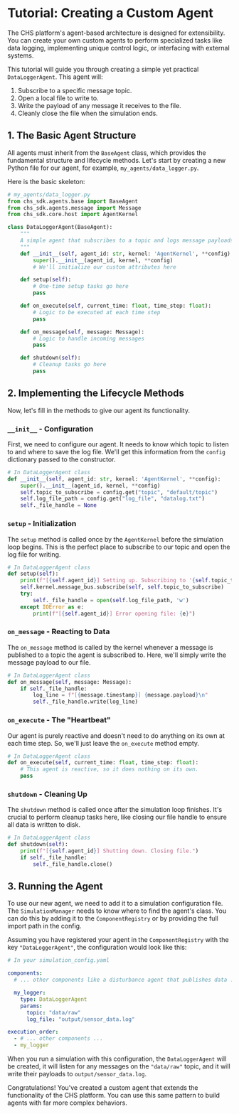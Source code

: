 # Tutorial: Creating a Custom Agent

The CHS platform's agent-based architecture is designed for extensibility. You can create your own custom agents to perform specialized tasks like data logging, implementing unique control logic, or interfacing with external systems.

This tutorial will guide you through creating a simple yet practical `DataLoggerAgent`. This agent will:
1.  Subscribe to a specific message topic.
2.  Open a local file to write to.
3.  Write the payload of any message it receives to the file.
4.  Cleanly close the file when the simulation ends.

## 1. The Basic Agent Structure

All agents must inherit from the `BaseAgent` class, which provides the fundamental structure and lifecycle methods. Let's start by creating a new Python file for our agent, for example, `my_agents/data_logger.py`.

Here is the basic skeleton:

```python
# my_agents/data_logger.py
from chs_sdk.agents.base import BaseAgent
from chs_sdk.agents.message import Message
from chs_sdk.core.host import AgentKernel

class DataLoggerAgent(BaseAgent):
    """
    A simple agent that subscribes to a topic and logs message payloads to a file.
    """
    def __init__(self, agent_id: str, kernel: 'AgentKernel', **config):
        super().__init__(agent_id, kernel, **config)
        # We'll initialize our custom attributes here

    def setup(self):
        # One-time setup tasks go here
        pass

    def on_execute(self, current_time: float, time_step: float):
        # Logic to be executed at each time step
        pass

    def on_message(self, message: Message):
        # Logic to handle incoming messages
        pass

    def shutdown(self):
        # Cleanup tasks go here
        pass
```

## 2. Implementing the Lifecycle Methods

Now, let's fill in the methods to give our agent its functionality.

### `__init__` - Configuration

First, we need to configure our agent. It needs to know which topic to listen to and where to save the log file. We'll get this information from the `config` dictionary passed to the constructor.

```python
# In DataLoggerAgent class
def __init__(self, agent_id: str, kernel: 'AgentKernel', **config):
    super().__init__(agent_id, kernel, **config)
    self.topic_to_subscribe = config.get("topic", "default/topic")
    self.log_file_path = config.get("log_file", "datalog.txt")
    self._file_handle = None
```

### `setup` - Initialization

The `setup` method is called once by the `AgentKernel` before the simulation loop begins. This is the perfect place to subscribe to our topic and open the log file for writing.

```python
# In DataLoggerAgent class
def setup(self):
    print(f"[{self.agent_id}] Setting up. Subscribing to '{self.topic_to_subscribe}' and opening '{self.log_file_path}'.")
    self.kernel.message_bus.subscribe(self, self.topic_to_subscribe)
    try:
        self._file_handle = open(self.log_file_path, 'w')
    except IOError as e:
        print(f"[{self.agent_id}] Error opening file: {e}")
```

### `on_message` - Reacting to Data

The `on_message` method is called by the kernel whenever a message is published to a topic the agent is subscribed to. Here, we'll simply write the message payload to our file.

```python
# In DataLoggerAgent class
def on_message(self, message: Message):
    if self._file_handle:
        log_line = f"[{message.timestamp}] {message.payload}\n"
        self._file_handle.write(log_line)
```

### `on_execute` - The "Heartbeat"

Our agent is purely reactive and doesn't need to do anything on its own at each time step. So, we'll just leave the `on_execute` method empty.

```python
# In DataLoggerAgent class
def on_execute(self, current_time: float, time_step: float):
    # This agent is reactive, so it does nothing on its own.
    pass
```

### `shutdown` - Cleaning Up

The `shutdown` method is called once after the simulation loop finishes. It's crucial to perform cleanup tasks here, like closing our file handle to ensure all data is written to disk.

```python
# In DataLoggerAgent class
def shutdown(self):
    print(f"[{self.agent_id}] Shutting down. Closing file.")
    if self._file_handle:
        self._file_handle.close()
```

## 3. Running the Agent

To use our new agent, we need to add it to a simulation configuration file. The `SimulationManager` needs to know where to find the agent's class. You can do this by adding it to the `ComponentRegistry` or by providing the full import path in the config.

Assuming you have registered your agent in the `ComponentRegistry` with the key `"DataLoggerAgent"`, the configuration would look like this:

```yaml
# In your simulation_config.yaml

components:
  # ... other components like a disturbance agent that publishes data ...

  my_logger:
    type: DataLoggerAgent
    params:
      topic: "data/raw"
      log_file: "output/sensor_data.log"

execution_order:
  - # ... other components ...
  - my_logger
```

When you run a simulation with this configuration, the `DataLoggerAgent` will be created, it will listen for any messages on the `"data/raw"` topic, and it will write their payloads to `output/sensor_data.log`.

Congratulations! You've created a custom agent that extends the functionality of the CHS platform. You can use this same pattern to build agents with far more complex behaviors.
